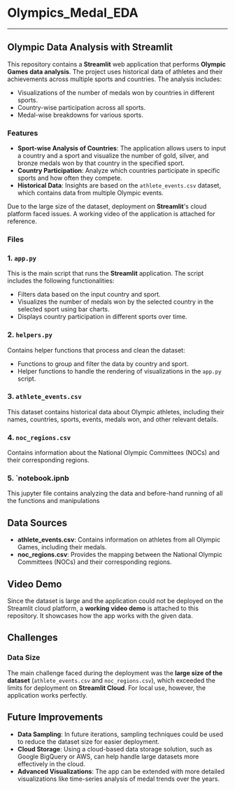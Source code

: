# Olympics_Medal_EDA

---

## Olympic Data Analysis with Streamlit

This repository contains a **Streamlit** web application that performs **Olympic Games data analysis**. The project uses historical data of athletes and their achievements across multiple sports and countries. The analysis includes:
- Visualizations of the number of medals won by countries in different sports.
- Country-wise participation across all sports.
- Medal-wise breakdowns for various sports.


### Features

- **Sport-wise Analysis of Countries**: The application allows users to input a country and a sport and visualize the number of gold, silver, and bronze medals won by that country in the specified sport.
- **Country Participation**: Analyze which countries participate in specific sports and how often they compete.
- **Historical Data**: Insights are based on the `athlete_events.csv` dataset, which contains data from multiple Olympic events.
  
Due to the large size of the dataset, deployment on **Streamlit**'s cloud platform faced issues. A working video of the application is attached for reference.


### Files

### 1. `app.py`
This is the main script that runs the **Streamlit** application. The script includes the following functionalities:
- Filters data based on the input country and sport.
- Visualizes the number of medals won by the selected country in the selected sport using bar charts.
- Displays country participation in different sports over time.
  
### 2. `helpers.py`
Contains helper functions that process and clean the dataset:
- Functions to group and filter the data by country and sport.
- Helper functions to handle the rendering of visualizations in the `app.py` script.

### 3. `athlete_events.csv`
This dataset contains historical data about Olympic athletes, including their names, countries, sports, events, medals won, and other relevant details.

### 4. `noc_regions.csv`
Contains information about the National Olympic Committees (NOCs) and their corresponding regions.

### 5. `notebook.ipnb
This jupyter file contains analyzing the data and before-hand running of all the functions and manipulations


## Data Sources

- **athlete_events.csv**: Contains information on athletes from all Olympic Games, including their medals.
- **noc_regions.csv**: Provides the mapping between the National Olympic Committees (NOCs) and their corresponding regions.


## Video Demo

Since the dataset is large and the application could not be deployed on the Streamlit cloud platform, a **working video demo** is attached to this repository. It showcases how the app works with the given data.


## Challenges

### Data Size
The main challenge faced during the deployment was the **large size of the dataset** (`athlete_events.csv` and `noc_regions.csv`), which exceeded the limits for deployment on **Streamlit Cloud**. For local use, however, the application works perfectly.


## Future Improvements

- **Data Sampling**: In future iterations, sampling techniques could be used to reduce the dataset size for easier deployment.
- **Cloud Storage**: Using a cloud-based data storage solution, such as Google BigQuery or AWS, can help handle large datasets more effectively in the cloud.
- **Advanced Visualizations**: The app can be extended with more detailed visualizations like time-series analysis of medal trends over the years.
